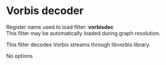 <!-- automatically generated - do not edit, patch gpac/applications/gpac/gpac.c -->

# Vorbis decoder  
  
Register name used to load filter: __vorbisdec__  
This filter may be automatically loaded during graph resolution.  
  
This filter decodes Vorbis streams through libvorbis library.  
  
No options  
  
